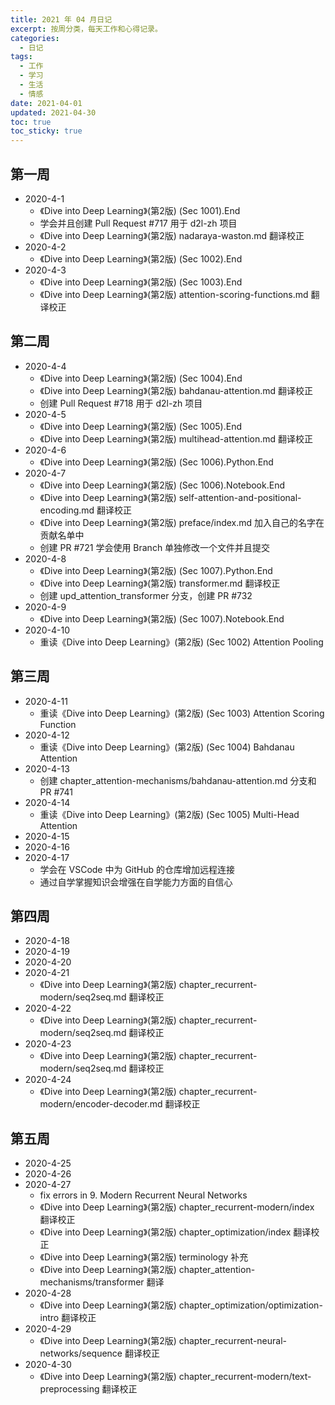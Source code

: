 ```yaml
---
title: 2021 年 04 月日记
excerpt: 按周分类，每天工作和心得记录。
categories:
  - 日记
tags:
  - 工作
  - 学习
  - 生活
  - 情感
date: 2021-04-01
updated: 2021-04-30
toc: true
toc_sticky: true
---
```


## 第一周

- 2020-4-1
    - 《Dive into Deep Learning》(第2版) (Sec 1001).End
    - 学会并且创建 Pull Request #717 用于 d2l-zh 项目
    - 《Dive into Deep Learning》(第2版) nadaraya-waston.md 翻译校正
- 2020-4-2
    - 《Dive into Deep Learning》(第2版) (Sec 1002).End
- 2020-4-3
    - 《Dive into Deep Learning》(第2版) (Sec 1003).End
    - 《Dive into Deep Learning》(第2版) attention-scoring-functions.md 翻译校正

## 第二周

- 2020-4-4
    - 《Dive into Deep Learning》(第2版) (Sec 1004).End
    - 《Dive into Deep Learning》(第2版) bahdanau-attention.md 翻译校正
    - 创建 Pull Request #718 用于 d2l-zh 项目
- 2020-4-5
    - 《Dive into Deep Learning》(第2版) (Sec 1005).End
    - 《Dive into Deep Learning》(第2版) multihead-attention.md 翻译校正
- 2020-4-6
    - 《Dive into Deep Learning》(第2版) (Sec 1006).Python.End
- 2020-4-7
    - 《Dive into Deep Learning》(第2版) (Sec 1006).Notebook.End
    - 《Dive into Deep Learning》(第2版) self-attention-and-positional-encoding.md 翻译校正
    - 《Dive into Deep Learning》(第2版) preface/index.md 加入自己的名字在贡献名单中
    - 创建 PR #721 学会使用 Branch 单独修改一个文件并且提交
- 2020-4-8
    - 《Dive into Deep Learning》(第2版) (Sec 1007).Python.End
    - 《Dive into Deep Learning》(第2版) transformer.md 翻译校正
    - 创建 upd_attention_transformer 分支，创建 PR #732
- 2020-4-9
    - 《Dive into Deep Learning》(第2版) (Sec 1007).Notebook.End
- 2020-4-10
    - 重读《Dive into Deep Learning》(第2版) (Sec 1002) Attention Pooling

## 第三周

- 2020-4-11
    - 重读《Dive into Deep Learning》(第2版) (Sec 1003) Attention Scoring Function
- 2020-4-12
    - 重读《Dive into Deep Learning》(第2版) (Sec 1004) Bahdanau Attention
- 2020-4-13
    - 创建 chapter_attention-mechanisms/bahdanau-attention.md 分支和 PR #741
- 2020-4-14
    - 重读《Dive into Deep Learning》(第2版) (Sec 1005) Multi-Head Attention
- 2020-4-15
- 2020-4-16
- 2020-4-17
    - 学会在 VSCode 中为 GitHub 的仓库增加远程连接
    - 通过自学掌握知识会增强在自学能力方面的自信心

## 第四周

- 2020-4-18
- 2020-4-19
- 2020-4-20
- 2020-4-21
    - 《Dive into Deep Learning》(第2版) chapter_recurrent-modern/seq2seq.md 翻译校正
- 2020-4-22
    - 《Dive into Deep Learning》(第2版) chapter_recurrent-modern/seq2seq.md 翻译校正
- 2020-4-23
    - 《Dive into Deep Learning》(第2版) chapter_recurrent-modern/seq2seq.md 翻译校正
- 2020-4-24
    - 《Dive into Deep Learning》(第2版) chapter_recurrent-modern/encoder-decoder.md 翻译校正

## 第五周

- 2020-4-25
- 2020-4-26
- 2020-4-27
    - fix errors in 9. Modern Recurrent Neural Networks
    - 《Dive into Deep Learning》(第2版) chapter_recurrent-modern/index 翻译校正
    - 《Dive into Deep Learning》(第2版) chapter_optimization/index 翻译校正
    - 《Dive into Deep Learning》(第2版) terminology 补充
    - 《Dive into Deep Learning》(第2版) chapter_attention-mechanisms/transformer 翻译
- 2020-4-28
    - 《Dive into Deep Learning》(第2版) chapter_optimization/optimization-intro 翻译校正
- 2020-4-29
    - 《Dive into Deep Learning》(第2版) chapter_recurrent-neural-networks/sequence 翻译校正
- 2020-4-30
    - 《Dive into Deep Learning》(第2版) chapter_recurrent-modern/text-preprocessing 翻译校正

